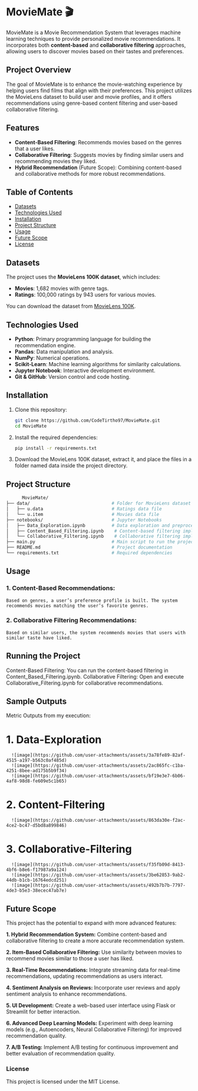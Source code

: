 # MovieMate 🎬
MovieMate is a Movie Recommendation System that leverages machine learning techniques to provide personalized movie recommendations. It incorporates both **content-based** and **collaborative filtering** approaches, allowing users to discover movies based on their tastes and preferences.

## Project Overview
The goal of MovieMate is to enhance the movie-watching experience by helping users find films that align with their preferences. This project utilizes the MovieLens dataset to build user and movie profiles, and it offers recommendations using genre-based content filtering and user-based collaborative filtering.

## Features
- **Content-Based Filtering**: Recommends movies based on the genres that a user likes.
- **Collaborative Filtering**: Suggests movies by finding similar users and recommending movies they liked.
- **Hybrid Recommendation** (Future Scope): Combining content-based and collaborative methods for more robust recommendations.

## Table of Contents
- [Datasets](#datasets)
- [Technologies Used](#technologies-used)
- [Installation](#installation)
- [Project Structure](#project-structure)
- [Usage](#usage)
- [Future Scope](#future-scope)
- [License](#license)

## Datasets
The project uses the **MovieLens 100K dataset**, which includes:
- **Movies**: 1,682 movies with genre tags.
- **Ratings**: 100,000 ratings by 943 users for various movies.

You can download the dataset from [MovieLens 100K](https://grouplens.org/datasets/movielens/100k/).

## Technologies Used
- **Python**: Primary programming language for building the recommendation engine.
- **Pandas**: Data manipulation and analysis.
- **NumPy**: Numerical operations.
- **Scikit-Learn**: Machine learning algorithms for similarity calculations.
- **Jupyter Notebook**: Interactive development environment.
- **Git & GitHub**: Version control and code hosting.

## Installation
1. Clone this repository:
   ```bash
   git clone https://github.com/CodeTirtho97/MovieMate.git
   cd MovieMate

2. Install the required dependencies:
   ```bash
   pip install -r requirements.txt

3. Download the MovieLens 100K dataset, extract it, and place the files in a folder named data inside the project directory.

## Project Structure
```bash
      MovieMate/
├── data/                               # Folder for MovieLens dataset files
│   ├── u.data                          # Ratings data file
│   └── u.item                          # Movies data file
├── notebooks/                          # Jupyter Notebooks
│   ├── Data_Exploration.ipynb          # Data exploration and preprocessing
│   ├── Content_Based_Filtering.ipynb    # Content-based filtering implementation
│   └── Collaborative_Filtering.ipynb    # Collaborative filtering implementation
├── main.py                             # Main script to run the project
├── README.md                           # Project documentation
└── requirements.txt                    # Required dependencies

```

## Usage
### 1. Content-Based Recommendations:
    Based on genres, a user’s preference profile is built. The system recommends movies matching the user’s favorite genres.
### 2. Collaborative Filtering Recommendations:
    Based on similar users, the system recommends movies that users with similar taste have liked.
   
## Running the Project
  Content-Based Filtering:
      You can run the content-based filtering in Content_Based_Filtering.ipynb.
  Collaborative Filtering:
      Open and execute Collaborative_Filtering.ipynb for collaborative recommendations.

## Sample Outputs
   Metric Outputs from my execution:
   # 1. Data-Exploration
      ![image](https://github.com/user-attachments/assets/3a78fe89-82af-4515-a197-b563c0af485d)
      ![image](https://github.com/user-attachments/assets/2ac865fc-c1ba-4251-8bee-ad175b5b9f34)
      ![image](https://github.com/user-attachments/assets/bf19e3e7-6b06-4af8-98d8-fe609e5c1b65)

   # 2. Content-Filtering
      ![image](https://github.com/user-attachments/assets/863da30e-f2ac-4ce2-bc47-d5bd8a899846)
      
   # 3. Collaborative-Filtering
      ![image](https://github.com/user-attachments/assets/f35fb09d-8413-4bf6-b8e6-f17987a9a124)
      ![image](https://github.com/user-attachments/assets/3be62853-9ab2-44db-b1cb-16764edcd251)
      ![image](https://github.com/user-attachments/assets/492b7b7b-7797-4de3-b5e3-38ecec47ab7e)


## Future Scope
  This project has the potential to expand with more advanced features:

<b>1. Hybrid Recommendation System:</b> Combine content-based and collaborative filtering to create a more accurate recommendation system.

<b>2. Item-Based Collaborative Filtering:</b> Use similarity between movies to recommend movies similar to those a user has liked.

<b>3. Real-Time Recommendations:</b> Integrate streaming data for real-time recommendations, updating recommendations as users interact.

<b>4. Sentiment Analysis on Reviews:</b> Incorporate user reviews and apply sentiment analysis to enhance recommendations.

<b>5. UI Development:</b> Create a web-based user interface using Flask or Streamlit for better interaction.

<b>6. Advanced Deep Learning Models:</b> Experiment with deep learning models (e.g., Autoencoders, Neural Collaborative Filtering) for improved recommendation quality.

<b>7. A/B Testing:</b> Implement A/B testing for continuous improvement and better evaluation of recommendation quality.


### License
This project is licensed under the MIT License.
